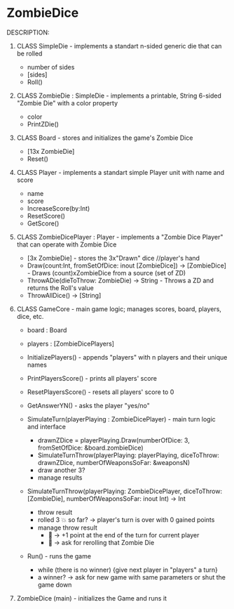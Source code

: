 # ZombieDice
DESCRIPTION:

1) CLASS SimpleDie - implements a standart n-sided generic die that can be rolled
      - number of sides
      - [sides]
      - Roll()

2) CLASS ZombieDie : SimpleDie <String> - implements a printable, String 6-sided "Zombie Die" with a color property
      - color
      - PrintZDie()
  
3) CLASS Board - stores and initializes the game's Zombie Dice
      - [13x ZombieDie] 
      - Reset() 
  

4) CLASS Player - implements a standart simple Player unit with name and score
      - name
      - score
      - IncreaseScore(by:Int)
      - ResetScore()
      - GetScore()

5) CLASS ZombieDicePlayer : Player - implements a "Zombie Dice Player" that can operate with Zombie Dice 
      - [3x ZombieDie] - stores the 3x"Drawn" dice //player's hand
      - Draw(count:Int, fromSetOfDice: inout [ZombieDice]) -> [ZombieDice] - Draws (count)xZombieDice from a source (set of ZD)
      - ThrowADie(dieToThrow: ZombieDie) -> String - Throws a ZD and returns the Roll's value
      - ThrowAllDice() -> [String]

6) CLASS GameCore - main game logic; manages scores, board, players, dice, etc.
      - board : Board
      - players : [ZombieDicePlayers]
      - InitializePlayers() - appends "players" with n players and their unique names
      - PrintPlayersScore() - prints all players' score
      - ResetPlayersScore() - resets all players' score to 0
      - GetAnswerYN() - asks the player "yes/no"
      
      - SimulateTurn(playerPlaying : ZombieDicePlayer) - main turn logic and interface
           - drawnZDice = playerPlaying.Draw(numberOfDice: 3, fromSetOfDice: &board.zombieDice)
           - SimulateTurnThrow(playerPlaying: playerPlaying, diceToThrow: drawnZDice, numberOfWeaponsSoFar: &weaponsN)
           - draw another 3?
           - manage results
      
      - SimulateTurnThrow(playerPlaying: ZombieDicePlayer, diceToThrow: [ZombieDie], numberOfWeaponsSoFar: inout Int) -> Int
           - throw result
           - rolled 3 💥 so far? -> player's turn is over with 0 gained points
           - manage throw result
              - 🧠 -> +1 point at the end of the turn for current player
              - 👣 -> ask for rerolling that Zombie Die

      - Run() - runs the game 
           - while (there is no winner) {give next player in "players" a turn}
           - a winner? -> ask for new game with same parameters or shut the game down

7) ZombieDice (main) - initializes the Game and runs it
